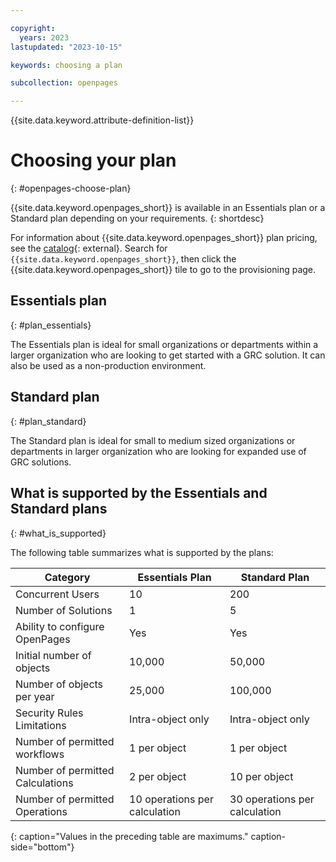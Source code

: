 ```yaml
---

copyright:
  years: 2023
lastupdated: "2023-10-15"

keywords: choosing a plan

subcollection: openpages

---
```


{{site.data.keyword.attribute-definition-list}}

# Choosing your plan
{: #openpages-choose-plan}

{{site.data.keyword.openpages_short}} is available in an Essentials plan or a Standard plan depending on your requirements.
{: shortdesc}

For information about {{site.data.keyword.openpages_short}} plan pricing, see the [catalog](https://cloud.ibm.com/catalog){: external}. Search for `{{site.data.keyword.openpages_short}}`, then click the {{site.data.keyword.openpages_short}} tile to go to the provisioning page.

## Essentials plan
{: #plan_essentials}

The Essentials plan is ideal for small organizations or departments within a larger organization who are looking to get started with a GRC solution. It can also be used as a non-production environment.

## Standard plan
{: #plan_standard}

The Standard plan is ideal for small to medium sized organizations or departments in larger organization who are looking for expanded use of GRC solutions.

## What is supported by the Essentials and Standard plans
{: #what_is_supported}

The following table summarizes what is supported by the plans:

| Category                         | Essentials Plan               | Standard Plan                 |
| -------------------------------- | ----------------------------- | ----------------------------- |
| Concurrent Users                 | 10                            | 200                           |
| Number of Solutions              | 1                             | 5                             |
| Ability to configure OpenPages   | Yes                           | Yes                           |
| Initial number of objects        | 10,000                        | 50,000                        |
| Number of objects per year       | 25,000                        | 100,000                       |
| Security Rules Limitations       | Intra-object only             | Intra-object only             |
| Number of permitted workflows    | 1 per object                  | 1 per object                  |
| Number of permitted Calculations | 2 per object                  | 10 per object                 |
| Number of permitted Operations   | 10 operations per calculation | 30 operations per calculation |
{: caption="Values in the preceding table are maximums." caption-side="bottom"}
